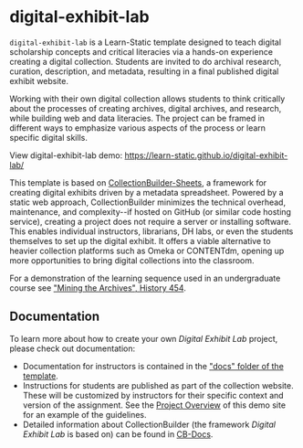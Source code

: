 # digital-exhibit-lab

`digital-exhibit-lab` is a Learn-Static template designed to teach digital scholarship concepts and critical literacies via a hands-on experience creating a digital collection.
Students are invited to do archival research, curation, description, and metadata, resulting in a final published digital exhibit website.

Working with their own digital collection allows students to think critically about the processes of creating archives, digital archives, and research, while building web and data literacies.
The project can be framed in different ways to emphasize various aspects of the process or learn specific digital skills.

View digital-exhibit-lab demo: <https://learn-static.github.io/digital-exhibit-lab/>

This template is based on [CollectionBuilder-Sheets](https://github.com/CollectionBuilder/collectionbuilder-sheets), a framework for creating digital exhibits driven by a metadata spreadsheet.
Powered by a static web approach, CollectionBuilder minimizes the technical overhead, maintenance, and complexity--if hosted on GitHub (or similar code hosting service), creating a project does not require a server or installing software.
This enables individual instructors, librarians, DH labs, or even the students themselves to set up the digital exhibit.
It offers a viable alternative to heavier collection platforms such as Omeka or CONTENTdm, opening up more opportunities to bring digital collections into the classroom.

For a demonstration of the learning sequence used in an undergraduate course see ["Mining the Archives", History 454](https://thecdil.github.io/hist-454-2022/).

## Documentation 

To learn more about how to create your own *Digital Exhibit Lab* project, please check out documentation:

- Documentation for instructors is contained in the ["docs" folder of the template](https://github.com/learn-static/digital-exhibit-lab/tree/main/docs).
- Instructions for students are published as part of the collection website. These will be customized by instructors for their specific context and version of the assignment. See the [Project Overview](https://learn-static.github.io/digital-exhibit-lab/project/overview.html) of this demo site for an example of the guidelines. 
- Detailed information about CollectionBuilder (the framework *Digital Exhibit Lab* is based on) can be found in [CB-Docs](https://collectionbuilder.github.io/cb-docs/).
